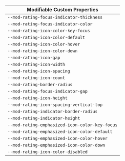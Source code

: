 | Modifiable Custom Properties |
| --- |
|`--mod-rating-focus-indicator-thickness`|
|`--mod-rating-focus-indicator-color`|
|`--mod-rating-icon-color-key-focus`|
|`--mod-rating-icon-color-default`|
|`--mod-rating-icon-color-hover`|
|`--mod-rating-icon-color-down`|
|`--mod-rating-icon-gap`|
|`--mod-rating-icon-width`|
|`--mod-rating-icon-spacing`|
|`--mod-rating-icon-count`|
|`--mod-rating-border-radius`|
|`--mod-rating-focus-indicator-gap`|
|`--mod-rating-icon-height`|
|`--mod-rating-icon-spacing-vertical-top`|
|`--mod-rating-indicator-border-radius`|
|`--mod-rating-indicator-height`|
|`--mod-rating-emphasized-icon-color-key-focus`|
|`--mod-rating-emphasized-icon-color-default`|
|`--mod-rating-emphasized-icon-color-hover`|
|`--mod-rating-emphasized-icon-color-down`|
|`--mod-rating-icon-color-disabled`|